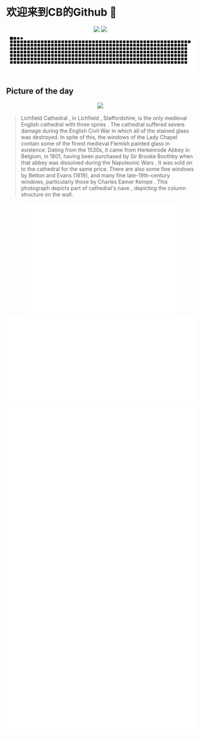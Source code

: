 
# 欢迎来到CB的Github 👋

<div align="center">
  <img height="137px" src="https://github-readme-stats.vercel.app/api?username=SuperCB&show_icons=true&theme=radical" />
  <img height="137px" src="https://github-readme-stats.vercel.app/api/top-langs/?username=SuperCB&hide_title=true&hide_border=true&layout=compact&langs_count=6&text_color=000&icon_color=fff" />
</div>


<div align="center">
    <img src="./contribution-snake/github-contribution-grid-snake.svg" />
</div>



## Picture of the day
<div align="center">
  <img width=400px src="https://upload.wikimedia.org/wikipedia/commons/thumb/d/dd/Lichfield_Cathedral_Nave_Columns%2C_Staffordshire%2C_UK_-_Diliff.jpg/525px-Lichfield_Cathedral_Nave_Columns%2C_Staffordshire%2C_UK_-_Diliff.jpg" />
</div>

>Lichfield Cathedral , in  Lichfield , Staffordshire, is the only medieval  English cathedral with three spires . The cathedral suffered severe damage during the  English Civil War  in which all of the stained glass was destroyed. In spite of this, the windows of the  Lady Chapel  contain some of the finest medieval  Flemish  painted glass in existence. Dating from the 1530s, it came from  Herkenrode Abbey  in Belgium, in 1801, having been purchased by  Sir Brooke Boothby  when that abbey was dissolved during the  Napoleonic Wars . It was sold on to the cathedral for the same price. There are also some fine windows by Betton and Evans (1819), and many fine late-19th-century windows, particularly those by  Charles Eamer Kempe . This photograph depicts part of cathedral's  nave , depicting the column structure on the wall.



<div align="center">
  <img height="300px" src="base_metrics.svg" />
  <img  src="metrics.plugin.calendar.full.svg" />
</div>


<div align="center">
  <img  src="plugin_metrics.svg" /> 
</div>
